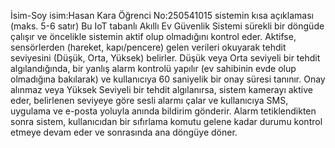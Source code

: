 İsim-Soy isim:Hasan Kara
Öğrenci No:250541015
sistemin kısa açıklaması (maks. 5-6 satır)
Bu IoT tabanlı Akıllı Ev Güvenlik Sistemi sürekli bir döngüde çalışır ve öncelikle sistemin aktif olup olmadığını kontrol eder. Aktifse, sensörlerden (hareket, kapı/pencere) gelen verileri okuyarak tehdit seviyesini (Düşük, Orta, Yüksek) belirler. Düşük veya Orta seviyeli bir tehdit algılandığında, bir yanlış alarm kontrolü yapılır (ev sahibinin evde olup olmadığına bakılarak) ve kullanıcıya 60 saniyelik bir onay süresi tanınır. Onay alınmaz veya Yüksek Seviyeli bir tehdit algılanırsa, sistem kamerayı aktive eder, belirlenen seviyeye göre sesli alarmı çalar ve kullanıcıya SMS, uygulama ve e-posta yoluyla anında bildirim gönderir. Alarm tetiklendikten sonra sistem, kullanıcıdan bir sıfırlama komutu gelene kadar durumu kontrol etmeye devam eder ve sonrasında ana döngüye döner.
